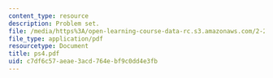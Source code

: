 ```yaml
---
content_type: resource
description: Problem set.
file: /media/https%3A/open-learning-course-data-rc.s3.amazonaws.com/2-29-numerical-marine-hydrodynamics-13-024-spring-2003/c7df6c57aeae3acd764ebf9c0dd4e3fb_ps4.pdf
file_type: application/pdf
resourcetype: Document
title: ps4.pdf
uid: c7df6c57-aeae-3acd-764e-bf9c0dd4e3fb
---
```


